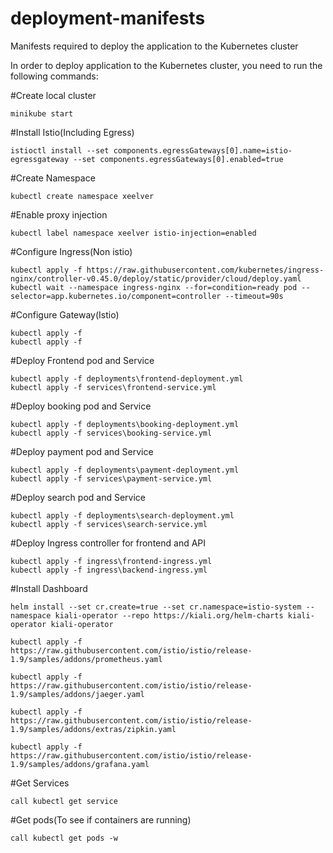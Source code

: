 # deployment-manifests

Manifests required to deploy the application to the Kubernetes cluster

In order to deploy application to the Kubernetes cluster, you need to run the following commands:

#Create local cluster
```
minikube start
```
#Install Istio(Including Egress)

```
istioctl install --set components.egressGateways[0].name=istio-egressgateway --set components.egressGateways[0].enabled=true
```

#Create Namespace

```
kubectl create namespace xeelver
```

#Enable proxy injection

```
kubectl label namespace xeelver istio-injection=enabled
```

#Configure Ingress(Non istio)

```
kubectl apply -f https://raw.githubusercontent.com/kubernetes/ingress-nginx/controller-v0.45.0/deploy/static/provider/cloud/deploy.yaml
kubectl wait --namespace ingress-nginx --for=condition=ready pod --selector=app.kubernetes.io/component=controller --timeout=90s
```

#Configure Gateway(Istio)

```
kubectl apply -f
kubectl apply -f
```
#Deploy Frontend pod and Service
```
kubectl apply -f deployments\frontend-deployment.yml
kubectl apply -f services\frontend-service.yml
```
#Deploy booking pod and Service
```
kubectl apply -f deployments\booking-deployment.yml
kubectl apply -f services\booking-service.yml
```
#Deploy payment pod and Service
```
kubectl apply -f deployments\payment-deployment.yml
kubectl apply -f services\payment-service.yml
```
#Deploy search pod and Service
```
kubectl apply -f deployments\search-deployment.yml
kubectl apply -f services\search-service.yml
```
#Deploy Ingress controller for frontend and API 
```
kubectl apply -f ingress\frontend-ingress.yml
kubectl apply -f ingress\backend-ingress.yml
```
#Install Dashboard
```
helm install --set cr.create=true --set cr.namespace=istio-system --namespace kiali-operator --repo https://kiali.org/helm-charts kiali-operator kiali-operator

kubectl apply -f https://raw.githubusercontent.com/istio/istio/release-1.9/samples/addons/prometheus.yaml

kubectl apply -f https://raw.githubusercontent.com/istio/istio/release-1.9/samples/addons/jaeger.yaml

kubectl apply -f https://raw.githubusercontent.com/istio/istio/release-1.9/samples/addons/extras/zipkin.yaml

kubectl apply -f https://raw.githubusercontent.com/istio/istio/release-1.9/samples/addons/grafana.yaml
```
#Get Services
```
call kubectl get service
```
#Get pods(To see if containers are running)
```
call kubectl get pods -w
```